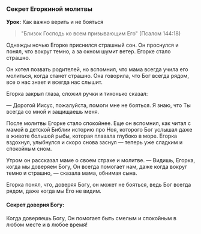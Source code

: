 ### Секрет Егоркиной молитвы

**Урок:** Как важно верить и не бояться

> "Близок Господь ко всем призывающим Его" (Псалом 144:18)

Однажды ночью Егорке приснился страшный сон. Он проснулся и понял, что вокруг темно, а за окном шумит ветер. Егорке стало страшно.

Он хотел позвать родителей, но вспомнил, что мама всегда учила его молиться, когда станет страшно. Она говорила, что Бог всегда рядом, все о нас знает и всегда нас слышит.

Егорка закрыл глаза, сложил ручки и тихонько сказал:

— Дорогой Иисус, пожалуйста, помоги мне не бояться. Я знаю, что Ты всегда со мной и защищаешь меня.

После молитвы Егорке стало спокойнее. Еще он вспомнил, как читал с мамой в детской Библии историю про Ноя, которого Бог услышал даже в животе большой рыбы, которая плавала глубоко в море. Егорка вздохнул, улыбнулся и скоро снова заснул — теперь уже сладким и спокойным сном.

Утром он рассказал маме о своем страхе и молитве.
— Видишь, Егорка, когда мы доверяем Богу, Он всегда помогает нам, даже когда вокруг темно и страшно, — сказала мама, обнимая сына.

Егорка понял, что, доверяя Богу, он может не бояться, ведь Бог всегда рядом, даже когда мы Его не видим.

#### Секрет доверия Богу:
Когда доверяешь Богу, Он помогает быть смелым и спокойным в любом месте и в любое время!
